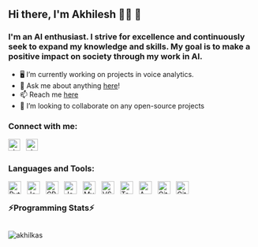 ## Hi there, I'm Akhilesh 👨‍💻 👋
### I'm an AI enthusiast. I strive for excellence and continuously seek to expand my knowledge and skills. My goal is to make a positive impact on society through my work in AI.
- 🖥️ I’m currently working on projects in voice analytics. 
- 💬 Ask me about anything [here][issues]!
- 📫 Reach me [here](mailto:akhilkas2001@gmail.com)
- 👻 I’m looking to collaborate on any open-source projects

### Connect with me:
[<img alt="akhil_kas|LinkedIn" width="24px" src="https://skillicons.dev/icons?i=linkedin"/>][linkedin] &nbsp;
[<img alt="akhil_kas|Instagram" width="24px" src="https://skillicons.dev/icons?i=instagram"/>][instagram]

### Languages and Tools:

<img alt="Python" width="26px" src="https://skillicons.dev/icons?i=py"/> &nbsp;
<img alt="Java" width="26px" src="https://skillicons.dev/icons?i=java" /> &nbsp;
<img alt="CPP" width="26px" src="https://skillicons.dev/icons?i=cpp"/> &nbsp;
<img alt="JavaScript" width="26px" src="https://skillicons.dev/icons?i=js"/> &nbsp;
<img alt="MySQL" width="26px" src="https://skillicons.dev/icons?i=mysql"/> &nbsp;
<img alt="VS Code" width="26px" src="https://skillicons.dev/icons?i=vscode"/> &nbsp;
<img alt="Tensorflow" width="26px" src="https://skillicons.dev/icons?i=tensorflow"> &nbsp;
<img alt="AWS" width="26px" src="https://skillicons.dev/icons?i=aws"/> &nbsp;
<img alt="Git" width="26px" src="https://skillicons.dev/icons?i=git" /> &nbsp;
<img alt="GitHub" width="26px" src="https://skillicons.dev/icons?i=github"/> &nbsp;

<!-- <p><img src="https://komarev.com/ghpvc/?username=AkhilKas&label=Profile%20views&color=0e75b6&style=flat" alt="akhilkas" /></p> -->

<summary><h3 style="display: inline;">⚡Programming Stats⚡</h3></summary>
<br>

<p>
  <img align="left" src="https://github-readme-stats.vercel.app/api/top-langs?username=AkhilKas&show_icons=true&locale=en&layout=compact" alt="akhilkas" />
</p>

<br> <br> <br> <br> <br> <br> <br>

[issues]: https://github.com/AkhilKas/AkhilKas/issues
[twitter]: https://twitter.com/akhil_kas
[instagram]: https://www.instagram.com/akhil_kas/
[linkedin]: https://www.linkedin.com/in/akhilesh-kasturi/


<!--- 🤔 I’m looking for help with ...-->




